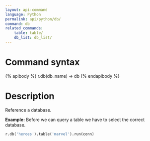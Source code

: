 ```yaml
---
layout: api-command 
language: Python
permalink: api/python/db/
command: db
related_commands:
    table: table/
    db_list: db_list/
---
```


# Command syntax #

{% apibody %}
r.db(db_name) &rarr; db
{% endapibody %}

# Description #

Reference a database.

__Example:__ Before we can query a table we have to select the correct database.

```py
r.db('heroes').table('marvel').run(conn)
```



